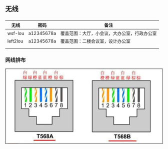  



## 无线

### 

 

| 无线     | 密码       | 备注                                         |
| -------- | ---------- | -------------------------------------------- |
| wsf-lou  | a12345678a | 覆盖范围：大厅，小会议，大办公室，行政办公室 |
| left2lou | a12345678a | 覆盖范围：二楼会议室，设计办公室             |
|          |            |                                              |
|          |            |                                              |





### 网线排布

 

![](./imgs/网线排版-2.jpg)